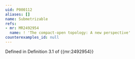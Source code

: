 ```yaml
---
uid: P000112
aliases: []
name: Submetrizable
refs:
- mr: MR2492954
  name: ! 'The compact-open topology: A new perspective'
counterexamples_id: null
---
```

Defined in Definition 3.1 of {{mr:2492954}}
